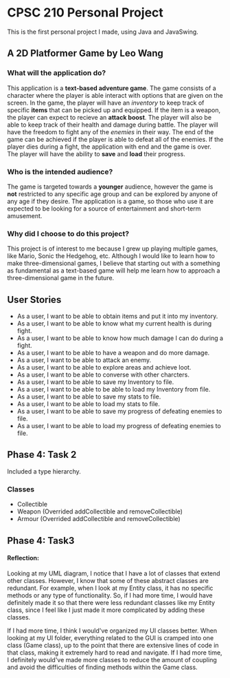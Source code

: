 # CPSC 210 Personal Project

This is the first personal project I made, using Java and JavaSwing.

## A 2D Platformer Game by Leo Wang

### What will the application do?  

This application is a **text-based adventure game**. The game consists 
of a character where the player is able interact with options that are given on the screen.
In the game, the player will have an *inventory* to keep track of specific **items** 
that can be picked up and equipped. If the item is a weapon, the player can expect to recieve
an **attack boost**. The player will also be able to keep track of their health and
damage during battle. The player will have the freedom to fight any of the *enemies* in their way.
The end of the game can be achieved if the player is able to defeat all of the enemies. If the player
dies during a fight, the application with end and the game is over. The player will have the ability
to **save** and **load** their progress.

### Who is the intended audience?

The game is targeted towards a **younger** audience, however the game is **not** restricted
to any specific age group and can be explored by anyone of any age if they desire. The
application is a game, so those who use it are expected to be looking for a source of 
entertainment and short-term amusement.

### Why did I choose to do this project?

This project is of interest to me because I grew up playing multiple games, like Mario, Sonic the Hedgehog, etc.
Although I would like to learn how to make three-dimensional games, I believe that starting out with a 
something as fundamental as a text-based game will help me learn how to approach a three-dimensional game in the future.

## User Stories
- As a user, I want to be able to obtain items and put it into my inventory.   
- As a user, I want to be able to know what my current health is during fight.
- As a user, I want to be able to know how much damage I can do during a fight.
- As a user, I want to be able to have a weapon and do more damage.
- As a user, I want to be able to attack an enemy.
- As a user, I want to be able to explore areas and achieve loot.
- As a user, I want to be able to converse with other charcters.
- As a user, I want to be able to save my Inventory to file.
- As a user, I want to be able to be able to load my Inventory from file.
- As a user, I want to be able to save my stats to file.
- As a user, I want to be able to load my stats to file. 
- As a user, I want to be able to save my progress of defeating enemies to file.
- As a user, I want to be able to load my progress of defeating enemies to file. 

## Phase 4: Task 2

Included a type hierarchy.  

### Classes
- Collectible
- Weapon (Overrided addCollectible and removeCollectible)
- Armour (Overrided addCollectible and removeCollectible)

## Phase 4: Task3

#### Reflection:
Looking at my UML diagram, I notice that I have a lot of classes that extend other classes.
However, I know that some of these abstract classes are redundant. For example,
when I look at my Entity class, it has no specific methods or any type of functionality.
So, if I had more time, I would have definitely made it so that there were less
redundant classes like my Entity class, since I feel like I just made it more complicated
by adding these classes.  
  
If I had more time, I think I would've organized my UI classes better. When looking at my
UI folder, everything related to the GUI is cramped into one class (Game class), up
to the point that there are extensive lines of code in that class, making it extremely
hard to read and navigate. If I had more time,
I definitely would've made more classes to reduce the amount of coupling and avoid
the difficulties of finding methods within the Game class.


